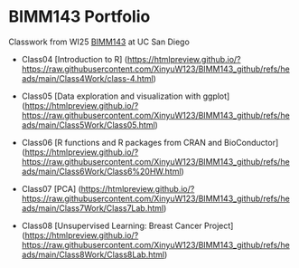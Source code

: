 # BIMM143 Portfolio
Classwork from WI25 [BIMM143](https://github.com/XinyuW123/BIMM143_github.git) at UC San Diego

- Class04 [Introduction to R] (https://htmlpreview.github.io/?https://raw.githubusercontent.com/XinyuW123/BIMM143_github/refs/heads/main/Class4Work/class-4.html)

- Class05 [Data exploration and visualization with ggplot] (https://htmlpreview.github.io/?https://raw.githubusercontent.com/XinyuW123/BIMM143_github/refs/heads/main/Class5Work/Class05.html)

- Class06 [R functions and R packages from CRAN and BioConductor] (https://htmlpreview.github.io/?https://raw.githubusercontent.com/XinyuW123/BIMM143_github/refs/heads/main/Class6Work/Class6%20HW.html)

- Class07 [PCA] (https://htmlpreview.github.io/?https://raw.githubusercontent.com/XinyuW123/BIMM143_github/refs/heads/main/Class7Work/Class7Lab.html)

- Class08 [Unsupervised Learning: Breast Cancer Project] (https://htmlpreview.github.io/?https://raw.githubusercontent.com/XinyuW123/BIMM143_github/refs/heads/main/Class8Work/Class8Lab.html)
